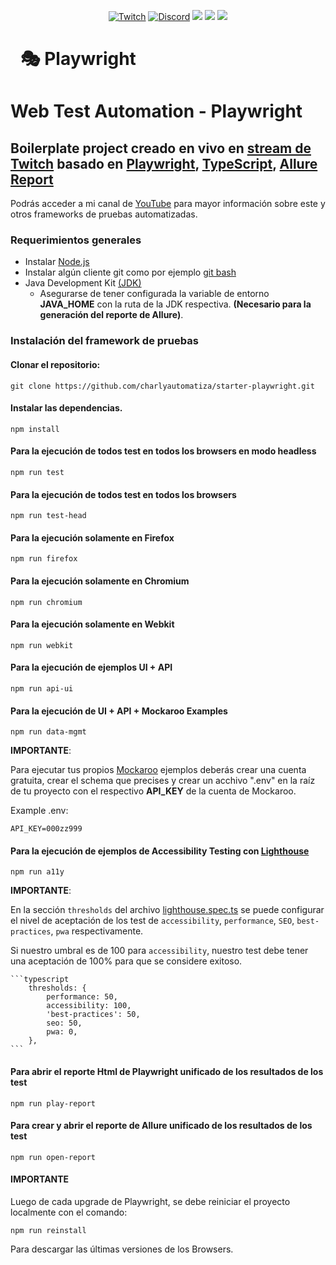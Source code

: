 <p align="center">
  <a href="https://www.twitch.tv/charlyautomatiza"><img alt="Twitch" src="https://img.shields.io/badge/CharlyAutomatiza-Twitch-9146FF.svg" style="max-height: 300px;"></a>
  <a href="https://discord.gg/wwM9GwxmRZ"><img alt="Discord" src="https://img.shields.io/discord/944608800361570315" style="max-height: 300px;"></a>
  <a href="http://twitter.com/char_automatiza"><img src="https://img.shields.io/badge/@char__automatiza-Twitter-1DA1F2.svg?style=flat" style="max-height: 300px;"></a>
  <a href="https://www.youtube.com/c/CharlyAutomatiza?sub_confirmation=1"><img src="https://img.shields.io/badge/CharlyAutomatiza-Youtube-FF0000.svg" style="max-height: 300px;" style="max-height: 300px;"></a>
  <a href="https://www.linkedin.com/in/gautocarlos/"><img src="https://img.shields.io/badge/Carlos%20 Gauto-LinkedIn-0077B5.svg" style="max-height: 300px;" style="max-height: 300px;"></a>
</p>
<h1 dir="auto"><a class="anchor" aria-hidden="true" href="https://playwright.dev/"><svg class="octicon octicon-link" viewBox="0 0 16 16" version="1.1" width="16" height="16" aria-hidden="true"><path fill-rule="evenodd"></path></svg></a><g-emoji class="g-emoji" alias="performing_arts" fallback-src="https://github.githubassets.com/images/icons/emoji/unicode/1f3ad.png">🎭</g-emoji> Playwright</h1>

# Web Test Automation - Playwright

## Boilerplate project creado en vivo en [stream de Twitch](https://www.twitch.tv/charlyautomatiza) basado en [Playwright](https://playwright.dev/), [TypeScript](https://www.typescriptlang.org/), [Allure Report](https://docs.qameta.io/allure-report/)

Podrás acceder a mi canal de [YouTube](https://www.youtube.com/c/CharlyAutomatiza?sub_confirmation=1) para mayor información sobre este y otros frameworks de pruebas automatizadas.

### Requerimientos generales

- Instalar [Node.js](https://nodejs.org/es/download/)
- Instalar algún cliente git como por ejemplo [git bash](https://git-scm.com/downloads)
- Java Development Kit [(JDK)](https://www.oracle.com/java/technologies/downloads/)
  - Asegurarse de tener configurada la variable de entorno **JAVA_HOME** con la ruta de la JDK respectiva. **(Necesario para la generación del reporte de Allure)**.

### Instalación del framework de pruebas

#### **Clonar el repositorio:**

    git clone https://github.com/charlyautomatiza/starter-playwright.git

#### **Instalar las dependencias.**

    npm install

#### **Para la ejecución de todos test en todos los browsers en modo headless**

    npm run test

#### **Para la ejecución de todos test en todos los browsers**

    npm run test-head

#### **Para la ejecución solamente en Firefox**

    npm run firefox

#### **Para la ejecución solamente en Chromium**

    npm run chromium

#### **Para la ejecución solamente en Webkit**

    npm run webkit

#### **Para la ejecución de ejemplos UI + API**

    npm run api-ui

#### **Para la ejecución de UI + API + Mockaroo Examples**

    npm run data-mgmt

**IMPORTANTE**:

Para ejecutar tus propios [Mockaroo](https://www.mockaroo.com/) ejemplos deberás crear una cuenta gratuita, crear el schema que precises y crear un acchivo ".env" en la raíz de tu proyecto con el respectivo **API_KEY** de la cuenta de Mockaroo.

Example .env:

    API_KEY=000zz999

#### **Para la ejecución de ejemplos de Accessibility Testing con [Lighthouse](https://www.npmjs.com/package/playwright-lighthouse)**

    npm run a11y

**IMPORTANTE**:

En la sección `thresholds` del archivo [lighthouse.spec.ts](./tests/lighthouse.spec.ts) se puede configurar el nivel de aceptación de los test de `accessibility`, `performance`, `SEO`, `best-practices`, `pwa` respectivamente.

Si nuestro umbral es de 100 para `accessibility`, nuestro test debe tener una aceptación de 100% para que se considere exitoso.

    ```typescript
        thresholds: {
            performance: 50,
            accessibility: 100,
            'best-practices': 50,
            seo: 50,
            pwa: 0,
        },
    ```

#### **Para abrir el reporte Html de Playwright unificado de los resultados de los test**

    npm run play-report

#### **Para crear y abrir el reporte de Allure unificado de los resultados de los test**

    npm run open-report

#### **IMPORTANTE**

Luego de cada upgrade de Playwright, se debe reiniciar el proyecto localmente con el comando:

    npm run reinstall

Para descargar las últimas versiones de los Browsers.
